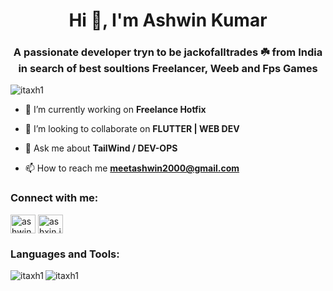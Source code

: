 <h1 align="center">Hi 👋, I'm Ashwin Kumar</h1>
<h3 align="center">A passionate developer tryn to be jackofalltrades ☘️ from India in search of best soultions Freelancer, Weeb and Fps Games</h3>

<p align="left"> <img src="https://komarev.com/ghpvc/?username=itaxh1&label=Profile%20views&color=0e75b6&style=flat" alt="itaxh1" /> </p>


- 🔭 I’m currently working on **Freelance Hotfix**

- 👯 I’m looking to collaborate on **FLUTTER | WEB DEV**

- 💬 Ask me about **TailWind / DEV-OPS**

- 📫 How to reach me **meetashwin2000@gmail.com**

<h3 align="left">Connect with me:</h3>
<p align="left">
<a href="https://linkedin.com/in/ashwinkumar99" target="blank"><img align="center" src="https://raw.githubusercontent.com/rahuldkjain/github-profile-readme-generator/master/src/images/icons/Social/linked-in-alt.svg" alt="ashwinkumar99" height="30" width="40" /></a>
<a href="https://instagram.com/ashxin.io" target="blank"><img align="center" src="https://raw.githubusercontent.com/rahuldkjain/github-profile-readme-generator/master/src/images/icons/Social/instagram.svg" alt="ashxin.io" height="30" width="40" /></a>
</p>

<h3 align="left">Languages and Tools:</h3>

<p><img align="left" src="https://github-readme-stats.vercel.app/api?username=Itaxh1&theme=dark&show_icons=true" alt="itaxh1" /></p>

<p><img align="center" src="https://github-readme-streak-stats.herokuapp.com/?user=itaxh1&" alt="itaxh1" /></p>

